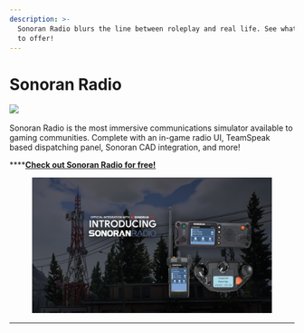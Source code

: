 ```yaml
---
description: >-
  Sonoran Radio blurs the line between roleplay and real life. See what we have
  to offer!
---
```


# Sonoran Radio

![](<../.gitbook/assets/SonoranRadio Logo\_Full (1).png>)

Sonoran Radio is the most immersive communications simulator available to gaming communities. Complete with an in-game radio UI, TeamSpeak based dispatching panel, Sonoran CAD integration, and more!

****[**Check out Sonoran Radio for free!**](https://info.sonoranradio.com/en/why-choose-sonoran-radio)

<figure><img src="../.gitbook/assets/image (1).png" alt=""><figcaption></figcaption></figure>

****
